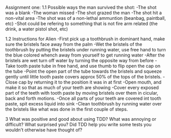 Assignment one:
1.1
Possible ways the man survived the shot:
  -The shot was a blank
  -The woman missed
  -The shot grazed the man
  -The shot hit a non-vital area
  -The shot was of a non-lethal ammuntion (beanbag, paintball, etc)
  -Shot could be refering to something that is not fire arm related (the drink, a water pistol shot, etc)

1.2
Instructions for Alien
  -First pick up a toothbrush in dominant hand, make sure the bristels face away from the palm
  -Wet the bristels of the toothbrush by putting the bristels under running water, use free hand to turn the blue colored whench away from yourself to get running water
  -After the bristels are wet turn off water by turning the opposite way from before
  -Take tooth paste tube in free hand, and use thumb to flip open the cap on the tube
  -Point the open part of the tube towards the bristels and squeeze gently until little tooth paste covers approx 50% of the tops of the bristels.
  -Close cap by returning it to the position it was in at first
  -Open mouth, and make it so that as much of your teeth are showing
  -Cover every exposed part of the teeth with tooth paste by moving bristels over them in cicular, back and forth motions.
  -Once all parts of your teeth are covered int tooth paste, spit excess liquid into sink
  -Clean toothbrush by running water over the bristels like what was done in the first couple of steps.
  
  3
What was positive and good about using TDD?
What was annoying or difficult?
What surprised you?
Did TDD help you write some tests you wouldn’t otherwise have thought of?

